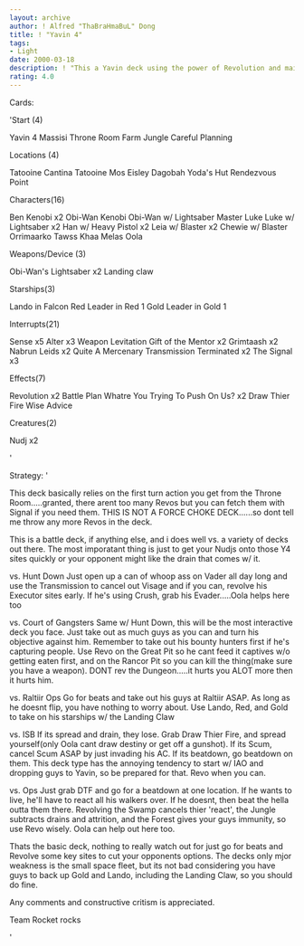 ```yaml
---
layout: archive
author: ! Alfred "ThaBraHmaBuL" Dong
title: ! "Yavin 4"
tags:
- Light
date: 2000-03-18
description: ! "This a Yavin deck using the power of Revolution and mains for beats."
rating: 4.0
---
```

Cards: 

'Start (4)

Yavin 4 Massisi Throne Room
 Farm
 Jungle
Careful Planning

Locations (4)

Tatooine Cantina
Tatooine Mos Eisley
Dagobah Yoda's Hut
Rendezvous Point

Characters(16)

Ben Kenobi x2
Obi-Wan Kenobi
Obi-Wan w/ Lightsaber
Master Luke
Luke w/ Lightsaber x2
Han w/ Heavy Pistol x2
Leia w/ Blaster x2
Chewie w/ Blaster
Orrimaarko
Tawss Khaa
Melas
Oola

Weapons/Device (3)

Obi-Wan's Lightsaber x2
Landing claw

Starships(3)

Lando in Falcon
Red Leader in Red 1
Gold Leader in Gold 1

Interrupts(21)

Sense x5
Alter x3
Weapon Levitation
Gift of the Mentor x2
Grimtaash x2
Nabrun Leids x2
Quite A Mercenary
Transmission Terminated x2
The Signal x3

Effects(7)

Revolution x2
Battle Plan
Whatre You Trying To Push On Us? x2
Draw Thier Fire
Wise Advice

Creatures(2)

Nudj x2



'

Strategy: '

This deck basically relies on the first turn action you get from the Throne Room.....granted, there arent too many Revos but you can fetch them with Signal if you need them. THIS IS NOT A FORCE CHOKE DECK......so dont tell me throw any more Revos in the deck.

This is a battle deck, if anything else, and i does well vs. a variety of decks out there. The most imporatant thing is just to get your Nudjs onto those Y4 sites quickly or your opponent might like the drain that comes w/ it.


vs. Hunt Down Just open up a can of whoop ass on Vader all day long and use the Transmission to cancel out Visage and if you can, revolve his Executor sites early. If he's using Crush, grab his Evader.....Oola helps here too

vs. Court of Gangsters Same w/ Hunt Down, this will be the most interactive deck you face. Just take out as much guys as you can and turn his objective against him. Remember to take out his bounty hunters first if he's capturing people. Use Revo on the Great Pit so he cant feed it captives w/o getting eaten first, and on the Rancor Pit so you can kill the thing(make sure you have a weapon). DONT rev the Dungeon.....it hurts you ALOT more then it hurts him.

vs. Raltiir Ops Go for beats and take out his guys at Raltiir ASAP. As long as he doesnt flip, you have nothing to worry about. Use Lando, Red, and Gold to take on his starships w/ the Landing Claw

vs. ISB If its spread and drain, they lose. Grab Draw Thier Fire, and spread yourself(only Oola cant draw destiny or get off a gunshot). If its Scum, cancel Scum ASAP by just invading his AC. If its beatdown, go beatdown on them. This deck type has the annoying tendency to start w/ IAO and dropping guys to Yavin, so be prepared for that. Revo when you can.

vs. Ops Just grab DTF and go for a beatdown at one location. If he wants to live, he'll have to react all his walkers over. If he doesnt, then beat the hella outta them there. Revolving the Swamp cancels thier 'react', the Jungle subtracts drains and attrition, and the Forest gives your guys immunity, so use Revo wisely. Oola can help out here too.


Thats the basic deck, nothing to really watch out for just go for beats and Revolve some key sites to cut your opponents options. The decks only mjor weakness is the small space fleet, but its not bad considering you have guys to back up Gold and Lando, including the Landing Claw, so you should do fine.

Any comments and constructive critism is appreciated.

Team Rocket rocks

'